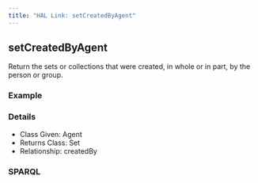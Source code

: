 ```yaml
---
title: "HAL Link: setCreatedByAgent"
---
```


## setCreatedByAgent

Return the sets or collections that were created, in whole or in part, by the person or group.

### Example




### Details

* Class Given: Agent
* Returns Class: Set
* Relationship: createdBy


### SPARQL
```

```

